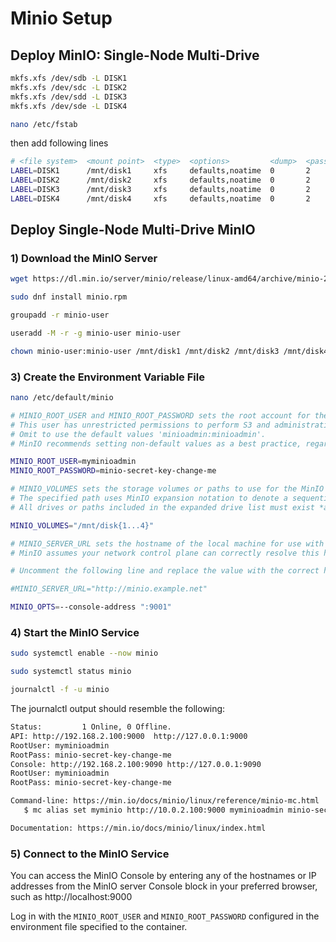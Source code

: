 # Minio Setup

## Deploy MinIO: Single-Node Multi-Drive

```bash
mkfs.xfs /dev/sdb -L DISK1
mkfs.xfs /dev/sdc -L DISK2
mkfs.xfs /dev/sdd -L DISK3
mkfs.xfs /dev/sde -L DISK4
```

```bash
nano /etc/fstab
```

then add following lines

```bash
# <file system>  <mount point>  <type>  <options>         <dump>  <pass>
LABEL=DISK1      /mnt/disk1     xfs     defaults,noatime  0       2
LABEL=DISK2      /mnt/disk2     xfs     defaults,noatime  0       2
LABEL=DISK3      /mnt/disk3     xfs     defaults,noatime  0       2
LABEL=DISK4      /mnt/disk4     xfs     defaults,noatime  0       2
```

## Deploy Single-Node Multi-Drive MinIO

### 1) Download the MinIO Server

```bash
wget https://dl.min.io/server/minio/release/linux-amd64/archive/minio-20230831153116.0.0.x86_64.rpm -O minio.rpm
```
```bash
sudo dnf install minio.rpm
```

```bash
groupadd -r minio-user
```

```bash
useradd -M -r -g minio-user minio-user
```

```bash
chown minio-user:minio-user /mnt/disk1 /mnt/disk2 /mnt/disk3 /mnt/disk4
```

### 3) Create the Environment Variable File

```bash
nano /etc/default/minio
```

```bash
# MINIO_ROOT_USER and MINIO_ROOT_PASSWORD sets the root account for the MinIO server.
# This user has unrestricted permissions to perform S3 and administrative API operations on any resource in the deployment.
# Omit to use the default values 'minioadmin:minioadmin'.
# MinIO recommends setting non-default values as a best practice, regardless of environment.

MINIO_ROOT_USER=myminioadmin
MINIO_ROOT_PASSWORD=minio-secret-key-change-me

# MINIO_VOLUMES sets the storage volumes or paths to use for the MinIO server.
# The specified path uses MinIO expansion notation to denote a sequential series of drives between 1 and 4, inclusive.
# All drives or paths included in the expanded drive list must exist *and* be empty or freshly formatted for MinIO to start successfully.

MINIO_VOLUMES="/mnt/disk{1...4}"

# MINIO_SERVER_URL sets the hostname of the local machine for use with the MinIO Server.
# MinIO assumes your network control plane can correctly resolve this hostname to the local machine.

# Uncomment the following line and replace the value with the correct hostname for the local machine.

#MINIO_SERVER_URL="http://minio.example.net"

MINIO_OPTS=--console-address ":9001"
```

### 4) Start the MinIO Service

```bash
sudo systemctl enable --now minio
```

```bash
sudo systemctl status minio
```

```bash
journalctl -f -u minio
```

The journalctl output should resemble the following:

```bash
Status:         1 Online, 0 Offline.
API: http://192.168.2.100:9000  http://127.0.0.1:9000
RootUser: myminioadmin
RootPass: minio-secret-key-change-me
Console: http://192.168.2.100:9090 http://127.0.0.1:9090
RootUser: myminioadmin
RootPass: minio-secret-key-change-me

Command-line: https://min.io/docs/minio/linux/reference/minio-mc.html
   $ mc alias set myminio http://10.0.2.100:9000 myminioadmin minio-secret-key-change-me

Documentation: https://min.io/docs/minio/linux/index.html
```

### 5) Connect to the MinIO Service

You can access the MinIO Console by entering any of the hostnames or IP addresses from the MinIO server Console block in your preferred browser, such as http://localhost:9000

Log in with the `MINIO_ROOT_USER` and `MINIO_ROOT_PASSWORD` configured in the environment file specified to the container.